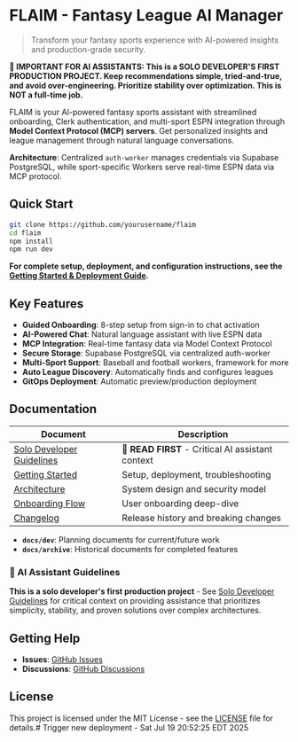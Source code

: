 # FLAIM - Fantasy League AI Manager

> Transform your fantasy sports experience with AI-powered insights and production-grade security.

**🚨 IMPORTANT FOR AI ASSISTANTS: This is a SOLO DEVELOPER'S FIRST PRODUCTION PROJECT. Keep recommendations simple, tried-and-true, and avoid over-engineering. Prioritize stability over optimization. This is NOT a full-time job.**

FLAIM is your AI-powered fantasy sports assistant with streamlined onboarding, Clerk authentication, and multi-sport ESPN integration through **Model Context Protocol (MCP) servers**. Get personalized insights and league management through natural language conversations.

**Architecture**: Centralized `auth-worker` manages credentials via Supabase PostgreSQL, while sport-specific Workers serve real-time ESPN data via MCP protocol.

## Quick Start

```bash
git clone https://github.com/yourusername/flaim
cd flaim
npm install
npm run dev
```

**For complete setup, deployment, and configuration instructions, see the [Getting Started & Deployment Guide](docs/GETTING_STARTED.md).**

## Key Features

- **Guided Onboarding**: 8-step setup from sign-in to chat activation
- **AI-Powered Chat**: Natural language assistant with live ESPN data
- **MCP Integration**: Real-time fantasy data via Model Context Protocol
- **Secure Storage**: Supabase PostgreSQL via centralized auth-worker
- **Multi-Sport Support**: Baseball and football workers, framework for more
- **Auto League Discovery**: Automatically finds and configures leagues
- **GitOps Deployment**: Automatic preview/production deployment

## Documentation

| Document | Description |
|----------|-------------|
| [Solo Developer Guidelines](docs/SOLO_DEVELOPER_GUIDELINES.md) | **📖 READ FIRST** - Critical AI assistant context |
| [Getting Started](docs/GETTING_STARTED.md) | Setup, deployment, troubleshooting |
| [Architecture](docs/ARCHITECTURE.md) | System design and security model |
| [Onboarding Flow](docs/ONBOARDING.md) | User onboarding deep-dive |
| [Changelog](docs/CHANGELOG.md) | Release history and breaking changes |

- **`docs/dev`**: Planning documents for current/future work
- **`docs/archive`**: Historical documents for completed features

### 🎯 AI Assistant Guidelines

**This is a solo developer's first production project** - See [Solo Developer Guidelines](docs/SOLO_DEVELOPER_GUIDELINES.md) for critical context on providing assistance that prioritizes simplicity, stability, and proven solutions over complex architectures.

## Getting Help

- **Issues**: [GitHub Issues](https://github.com/yourusername/flaim/issues)
- **Discussions**: [GitHub Discussions](https://github.com/yourusername/flaim/discussions)

## License

This project is licensed under the MIT License - see the [LICENSE](LICENSE) file for details.# Trigger new deployment - Sat Jul 19 20:52:25 EDT 2025
